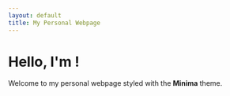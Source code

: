 ```yaml
---
layout: default
title: My Personal Webpage
---
```


# Hello, I'm <Your Name>!
Welcome to my personal webpage styled with the **Minima** theme.
